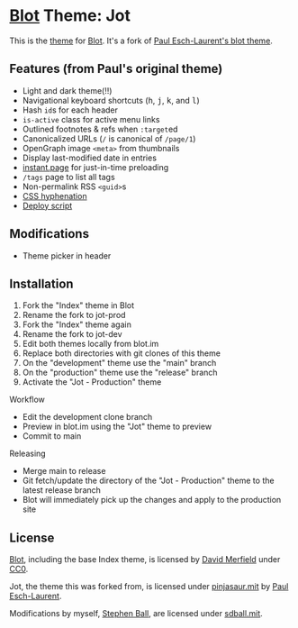 # [Blot][blot] Theme: Jot

This is the [theme][blog] for [Blot]. It's a fork of [Paul Esch-Laurent's blot theme][paul-theme].

## Features (from Paul's original theme)

- Light and dark theme(!!)
- Navigational keyboard shortcuts (<kbd>h</kbd>, <kbd>j</kbd>, <kbd>k</kbd>, and <kbd>l</kbd>)
- Hash `id`s for each header
- `is-active` class for active menu links
- Outlined footnotes & refs when `:target`ed
- Canonicalized URLs (`/` is canonical of `/page/1`)
- OpenGraph image `<meta>` from thumbnails
- Display last-modified date in entries
- [instant.page] for just-in-time preloading
- `/tags` page to list all tags
- Non-permalink RSS `<guid>`s
- [CSS hyphenation](http://clagnut.com/blog/2395)
- [Deploy script](/scripts/deploy.sh)

## Modifications

- Theme picker in header

## Installation

1. Fork the "Index" theme in Blot
2. Rename the fork to jot-prod
3. Fork the "Index" theme again
4. Rename the fork to jot-dev
5. Edit both themes locally from blot.im
6. Replace both directories with git clones of this theme
7. On the "development" theme use the "main" branch
8. On the "production" theme use the "release" branch
9. Activate the "Jot - Production" theme

Workflow
- Edit the development clone branch
- Preview in blot.im using the "Jot" theme to preview
- Commit to main

Releasing
- Merge main to release
- Git fetch/update the directory of the "Jot - Production" theme to the latest release branch
- Blot will immediately pick up the changes and apply to the production site

## License

[Blot], including the base Index theme, is licensed by
[David Merfield][david] under [CC0].

Jot, the theme this was forked from, is licensed under [pinjasaur.mit] by [Paul Esch-Laurent][Pinjasaur].

Modifications by myself, [Stephen Ball][sdball], are licensed under [sdball.mit].

[blog]: https://www.rakeroutes.com
[Blot]: https://blot.im
[CC0]: https://github.com/davidmerfield/Blot/blob/master/LICENSE
[david]: https://github.com/davidmerfield
[sdball]: https://github.com/sdball
[pinjasaur.mit]: https://pinjasaur.mit-license.org
[sdball.mit]: https://sdball.mit-license.org
[instant.page]: https://instant.page
[paul-theme]: https://github.com/Pinjasaur/blot-theme-jot
[Pinjasaur]: https://github.com/Pinjasaur

